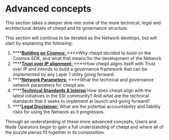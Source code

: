 # Advanced concepts

This section takes a deeper dive into some of the more technical, legal and architectural details of cheqd and its governance structure.

This section will continue to be iterated as the Network develops, but will start by explaining the following:

1. \*\*\*\*[**Building on Cosmos:** ](https://docs.cheqd.io/governance/advanced-concepts/building-on-cosmos)  ****Why cheqd decided to build on the Cosmos SDK, and what that means for the development of the Network.   
2. \*\*\*\*[**Trust over IP alignment:** ](https://docs.cheqd.io/governance/advanced-concepts/trust-over-ip-alignment)  ****How cheqd aligns itself with Trust over IP and intends to build a governance framework that can be implemented by any Layer 1 utility going forward.  
3. \*\*\*\*[**Network Parameters:**](https://docs.cheqd.io/governance/advanced-concepts/network-parameters)  ****What the technical and governance network parameters for cheqd are.  
4. \*\*\*\*[**Technical Standards & Interop**](https://docs.cheqd.io/governance/advanced-concepts/technical-standards-and-interop)  How does cheqd align with the latest initiatives in the SSI community? And what are the technical standards that it seeks to implement at launch and going forward? 
5. \*\*\*\*[**Legal Disclaimer:**](https://docs.cheqd.io/governance/advanced-concepts/legal-disclaimer)  What are the potential accountability and liability risks for using the Network as it progresses. 

Through an understanding of these more advanced concepts, Users and Node Operators begin to gain a full understanding of cheqd and where all of the puzzle pieces fit together in its composition.

